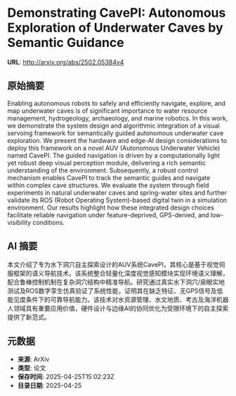 # Demonstrating CavePI: Autonomous Exploration of Underwater Caves by Semantic Guidance

**URL**: http://arxiv.org/abs/2502.05384v4

## 原始摘要

Enabling autonomous robots to safely and efficiently navigate, explore, and
map underwater caves is of significant importance to water resource management,
hydrogeology, archaeology, and marine robotics. In this work, we demonstrate
the system design and algorithmic integration of a visual servoing framework
for semantically guided autonomous underwater cave exploration. We present the
hardware and edge-AI design considerations to deploy this framework on a novel
AUV (Autonomous Underwater Vehicle) named CavePI. The guided navigation is
driven by a computationally light yet robust deep visual perception module,
delivering a rich semantic understanding of the environment. Subsequently, a
robust control mechanism enables CavePI to track the semantic guides and
navigate within complex cave structures. We evaluate the system through field
experiments in natural underwater caves and spring-water sites and further
validate its ROS (Robot Operating System)-based digital twin in a simulation
environment. Our results highlight how these integrated design choices
facilitate reliable navigation under feature-deprived, GPS-denied, and
low-visibility conditions.


## AI 摘要

本文介绍了专为水下洞穴自主探索设计的AUV系统CavePI，其核心是基于视觉伺服框架的语义导航技术。该系统整合轻量化深度视觉感知模块实现环境语义理解，配合鲁棒控制机制在复杂洞穴结构中精准导航。研究通过真实水下洞穴/泉眼实地测试及ROS数字孪生仿真验证了系统性能，证明其在缺乏特征、无GPS信号及低能见度条件下的可靠导航能力。该技术对水资源管理、水文地质、考古及海洋机器人领域具有重要应用价值，硬件设计与边缘AI的协同优化为受限环境下的自主探索提供了新范式。

## 元数据

- **来源**: ArXiv
- **类型**: 论文
- **保存时间**: 2025-04-25T15:02:23Z
- **目录日期**: 2025-04-25
